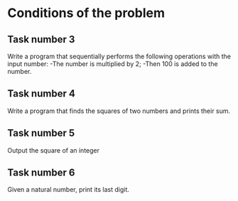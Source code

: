 # Conditions of the problem

## Task number 3
Write a program that sequentially performs the following operations with the input number:
-The number is multiplied by 2;
-Then 100 is added to the number.

## Task number 4
Write a program that finds the squares of two numbers and prints their sum.

## Task number 5
Output the square of an integer

## Task number 6
Given a natural number, print its last digit.
